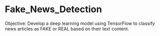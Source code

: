 # Fake_News_Detection
Objective: Develop a deep learning model using TensorFlow to classify news 
articles as FAKE or REAL based on their text content.
